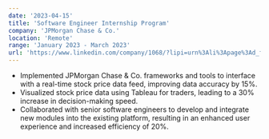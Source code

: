 ```yaml
---
date: '2023-04-15'
title: 'Software Engineer Internship Program'
company: 'JPMorgan Chase & Co.'
location: 'Remote'
range: 'January 2023 - March 2023'
url: 'https://www.linkedin.com/company/1068/?lipi=urn%3Ali%3Apage%3Ad_flagship3_profile_view_base%3BpE58n2bbQVekktXKd20%2B1w%3D%3D'
---
```


- Implemented JPMorgan Chase & Co. frameworks and tools to interface with a real-time stock price data feed, improving data accuracy by 15%.
- Visualized stock price data using Tableau for traders, leading to a 30% increase in decision-making speed.
- Collaborated with senior software engineers to develop and integrate new modules into the existing platform, resulting in an enhanced user experience and increased efficiency of 20%.